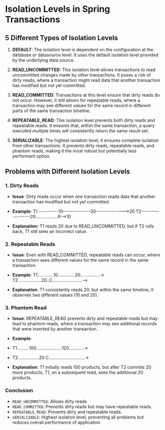 # Isolation Levels in Spring Transactions

## 5 Different Types of Isolation Levels

1. **DEFAULT**: The isolation level is dependent on the configuration at the database or datasource level. It uses the default isolation level provided by the underlying data source.

2. **READ_UNCOMMITTED**: This isolation level allows transactions to read uncommitted changes made by other transactions. It poses a risk of dirty reads, where a transaction might read data that another transaction has modified but not yet committed.

3. **READ_COMMITTED**: Transactions at this level ensure that dirty reads do not occur. However, it still allows for repeatable reads, where a transaction may see different values for the same record in different parts of the same transaction timeline.

4. **REPEATABLE_READ**: This isolation level prevents both dirty reads and repeatable reads. It ensures that, within the same transaction, a query executed multiple times will consistently return the same result set.

5. **SERIALIZABLE**: The highest isolation level, it ensures complete isolation from other transactions. It prevents dirty reads, repeatable reads, and phantom reads, making it the most robust but potentially less performant option.

## Problems with Different Isolation Levels

### 1. Dirty Reads

- **Issue**: Dirty reads occur when one transaction reads data that another transaction has modified but not yet committed.
- **Example**:
  T1 ----------10--------------20-------------->20
  T2------------------20..................R-->10

- **Explanation**: T1 reads 20 due to READ_UNCOMMITTED, but if T2 rolls back, T1 still sees an incorrect value.

### 2. Repeatable Reads

- **Issue**: Even with READ_COMMITTED, repeatable reads can occur, where a transaction sees different values for the same record in the same transaction.
- **Example**:
  T1.............10..............20................->
  T2...................20..C........................-->

- **Explanation**: T1 consistently reads 20, but within the same timeline, it observes two different values (10 and 20).

### 3. Phantom Read

- **Issue**: REPEATABLE_READ prevents dirty and repeatable reads but may lead to phantom reads, where a transaction may see additional records that were inserted by another transaction.
- **Example**:
- T1..........100.....................120............->
- T2.................20 C.............................->

- **Explanation**: T1 initially reads 100 products, but after T2 commits 20 more products, T1, on a subsequent read, sees the additional 20 products.

### Conclusion

- `READ_UNCOMMITTED`: Allows dirty reads.
- `READ_COMMITTED`: Prevents dirty reads but may have repeatable reads.
- `REPEATABLE_READ`: Prevents dirty and repeatable reads.
- `SERIALIZABLE`: Highest isolation level, preventing all problems but reduces overall performance of application